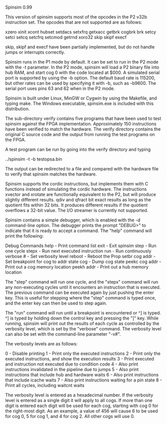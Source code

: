 Spinsim 0.99

This version of spinsim supports most of the opcodes in the P2 v32b instruction
set.  The opcodes that are not supported are as follows:

  xzero   xinit   xcont   hubset  setdacs setxfrq getxacc getbrk
  cogbrk  brk     setcy   setci   setcq   setcfrq setcmod getrnd
  xoro32  skip    skipf   execf 

skip, skipf and execf have been partially implemented, but do not handle jumps
or interrupts correctly.

Spinsim runs in the P1 mode by default.  It can be set to run in the P2 mode
with the -t parameter.  In the P2 mode, spinsim will load a P2 binary file into
hub RAM, and start cog 0 with the code located at $000.  A simulated serial
port is supported by using the -b option.  The default baud rate is 115200, but
other rates can be used by specifying it with -b, such as -b9600.  The serial
port uses pins 63 and 62 when in the P2 mode.

Spinsim is built under Linux, MinGW or Cygwin by using the Makefile, and typing
make.  The Windows executable, spinsim.exe is included with this distribution.

The sub-directory verify contains five programs that have been used to test
spinsim against the FPGA implementation.  Approximately 150 instructions have
been verified to match the hardware.  The verify directory contains the
original C source code and the output from running the test programs on the
FPGA.

A test program can be run by going into the verify directory and typing

../spinsim -t -b testopsa.bin

The output can be redirected to a file and compared with the hardware file
to verify that spinsim matches the hardware.

Spinsim supports the cordic instructions, but implements them with C functions
instead of simulating the cordic hardware.  The instructions xvector and
xrotate are functionally equivalent to the P2, but will produce slightly
different results.  qdiv and qfract bit exact results as long as the quotient
fits within 32 bits.  It produces different results if the quotient overflows
a 32-bit value.  The I/O streamer is currently not supported.

Spinsim contains a simple debugger, which is enabled with the -d command-line
option.  The debugger prints the prompt "DEBUG>" to indicate that it is ready
to accept a command.  The "help" command will print the following:

Debug Commands
help           - Print command list
exit           - Exit spinsim
step           - Run one cycle
stepx          - Run next executed instruction
run            - Run continuously
verbose #      - Set verbosity level
reboot         - Reboot the Prop
setbr cog addr - Set breakpoint for cog to addr
state cog      - Dump cog state
peekc cog addr - Print out a cog memory location
peekh addr     - Print out a hub memory location

The "step" command will run one cycle, and the "stepx" command will run any
non-executing cycles until it encounters an instruction that is executed.
The previous command can be executed again by just pushing the enter key.
This is useful for stepping where the "step" command is typed once, and
the enter key can then be used to step again.

The "run" command will run until a breakpoint is encountered or ^] is typed.
^] is typed by holding down the control key and pressing the "]" key.
While running, spinsim will print out the results of each cycle as
controlled by the verbosity level, which is set by the "verbose" command.
The verbosity level can also be set with the command-line parameter "-v#".

The verbosity levels are as follows:

0 - Disable printing
1 - Print only the executed instructions
2 - Print only the executed instructions, and show the execution results
3 - Print executed and instruction not executed due to condition code
4 - Also print instructions invalidated in the pipeline due to jumps
5 - Also print instructions that include hub and hardware waits
6 - Also print instructions that include icache waits
7 - Also print instructions waiting for a pin state
8 - Print all cycles, including waitcnt waits

The verbosity level is entered as a hexadecimal number.  If the verbosity level
is entered as a single digit it will apply to all cogs.  If more than one digit
is entered each digit will be used for each cog, starting with cog 0 for the
right-most digit.  As an example, a value of 456 will cause 6 to be used for
cog 0, 5 for cog 1, and 4 for cog 2.  All other cogs will use 0.
